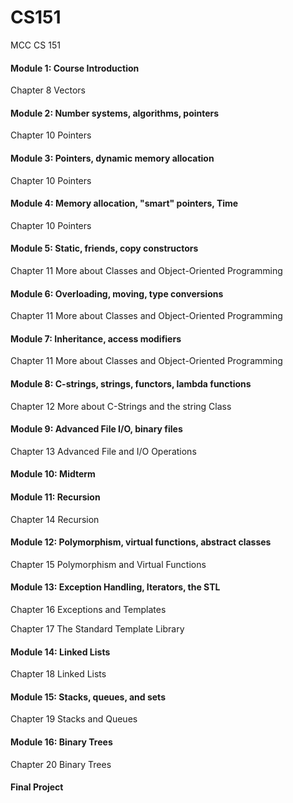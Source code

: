 # CS151
MCC CS 151

#### Module 1: Course Introduction
Chapter 8 Vectors

#### Module 2: Number systems, algorithms, pointers

Chapter 10 Pointers

#### Module 3: Pointers, dynamic memory allocation

Chapter 10 Pointers

#### Module 4: Memory allocation, "smart" pointers, Time

Chapter 10 Pointers

#### Module 5: Static, friends, copy constructors

Chapter 11 More about Classes and Object-Oriented Programming

#### Module 6: Overloading, moving, type conversions

Chapter 11 More about Classes and Object-Oriented Programming

#### Module 7: Inheritance, access modifiers
Chapter 11 More about Classes and Object-Oriented Programming
#### Module 8: C-strings, strings, functors, lambda functions

Chapter 12 More about C-Strings and the string Class

#### Module 9: Advanced File I/O, binary files

Chapter 13 Advanced File and I/O Operations

#### Module 10: Midterm
#### Module 11: Recursion

Chapter 14 Recursion

#### Module 12: Polymorphism, virtual functions, abstract classes

Chapter 15 Polymorphism and Virtual Functions

#### Module 13: Exception Handling, Iterators, the STL

Chapter 16 Exceptions and Templates

Chapter 17 The Standard Template Library

#### Module 14: Linked Lists

Chapter 18 Linked Lists

#### Module 15: Stacks, queues, and sets

Chapter 19 Stacks and Queues

#### Module 16: Binary Trees

Chapter 20 Binary Trees

#### Final Project
